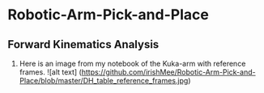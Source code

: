 # Robotic-Arm-Pick-and-Place
## Forward Kinematics Analysis

1. Here is an image from my notebook of the Kuka-arm with reference frames.
  ![alt text] (https://github.com/irishMee/Robotic-Arm-Pick-and-Place/blob/master/DH_table_reference_frames.jpg)
  
